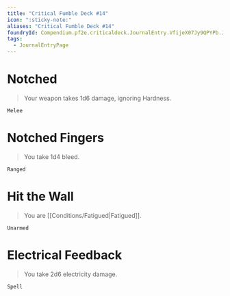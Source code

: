 ```yaml
---
title: "Critical Fumble Deck #14"
icon: ":sticky-note:"
aliases: "Critical Fumble Deck #14"
foundryId: Compendium.pf2e.criticaldeck.JournalEntry.VfijeX07Jy9QPYPb.JournalEntryPage.hRnoJuHZgvnm0y4Y
tags:
  - JournalEntryPage
---
```

# Notched

> Your weapon takes 1d6 damage, ignoring Hardness.

`Melee`

# Notched Fingers

> You take 1d4 bleed.

`Ranged`

# Hit the Wall

> You are [[Conditions/Fatigued|Fatigued]].

`Unarmed`

# Electrical Feedback

> You take 2d6 electricity damage.

`Spell`